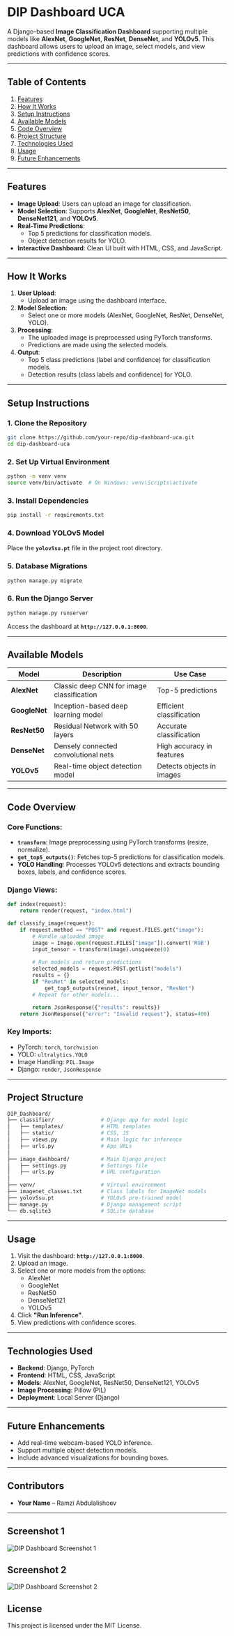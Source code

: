 # DIP Dashboard UCA

A Django-based **Image Classification Dashboard** supporting multiple models like **AlexNet**, **GoogleNet**, **ResNet**, **DenseNet**, and **YOLOv5**. This dashboard allows users to upload an image, select models, and view predictions with confidence scores.

---

## Table of Contents
1. [Features](#features)
2. [How It Works](#how-it-works)
3. [Setup Instructions](#setup-instructions)
4. [Available Models](#available-models)
5. [Code Overview](#code-overview)
6. [Project Structure](#project-structure)
7. [Technologies Used](#technologies-used)
8. [Usage](#usage)
9. [Future Enhancements](#future-enhancements)

---

## Features

- **Image Upload**: Users can upload an image for classification.
- **Model Selection**: Supports **AlexNet**, **GoogleNet**, **ResNet50**, **DenseNet121**, and **YOLOv5**.
- **Real-Time Predictions**:
   - Top 5 predictions for classification models.
   - Object detection results for YOLO.
- **Interactive Dashboard**: Clean UI built with HTML, CSS, and JavaScript.

---

## How It Works

1. **User Upload**:
   - Upload an image using the dashboard interface.
2. **Model Selection**:
   - Select one or more models (AlexNet, GoogleNet, ResNet, DenseNet, YOLO).
3. **Processing**:
   - The uploaded image is preprocessed using PyTorch transforms.
   - Predictions are made using the selected models.
4. **Output**:
   - Top 5 class predictions (label and confidence) for classification models.
   - Detection results (class labels and confidence) for YOLO.

---

## Setup Instructions

### 1. Clone the Repository
```bash
git clone https://github.com/your-repo/dip-dashboard-uca.git
cd dip-dashboard-uca
```

### 2. Set Up Virtual Environment
```bash
python -m venv venv
source venv/bin/activate  # On Windows: venv\Scripts\activate
```

### 3. Install Dependencies
```bash
pip install -r requirements.txt
```

### 4. Download YOLOv5 Model
Place the **`yolov5su.pt`** file in the project root directory.

### 5. Database Migrations
```bash
python manage.py migrate
```

### 6. Run the Django Server
```bash
python manage.py runserver
```

Access the dashboard at **`http://127.0.0.1:8000`**.

---

## Available Models

| Model      | Description                          | Use Case                  |
|------------|--------------------------------------|---------------------------|
| **AlexNet**   | Classic deep CNN for image classification | Top-5 predictions          |
| **GoogleNet** | Inception-based deep learning model     | Efficient classification   |
| **ResNet50**  | Residual Network with 50 layers        | Accurate classification    |
| **DenseNet**  | Densely connected convolutional nets    | High accuracy in features  |
| **YOLOv5**    | Real-time object detection model       | Detects objects in images  |

---

## Code Overview

### Core Functions:
- **`transform`**: Image preprocessing using PyTorch transforms (resize, normalize).
- **`get_top5_outputs()`**: Fetches top-5 predictions for classification models.
- **YOLO Handling**: Processes YOLOv5 detections and extracts bounding boxes, labels, and confidence scores.

### Django Views:
```python
def index(request):
    return render(request, "index.html")

def classify_image(request):
    if request.method == "POST" and request.FILES.get("image"):
        # Handle uploaded image
        image = Image.open(request.FILES["image"]).convert('RGB')
        input_tensor = transform(image).unsqueeze(0)
        
        # Run models and return predictions
        selected_models = request.POST.getlist("models")
        results = {}
        if "ResNet" in selected_models:
            get_top5_outputs(resnet, input_tensor, "ResNet")
        # Repeat for other models...

        return JsonResponse({"results": results})
    return JsonResponse({"error": "Invalid request"}, status=400)
```

### Key Imports:
- PyTorch: `torch`, `torchvision`
- YOLO: `ultralytics.YOLO`
- Image Handling: `PIL.Image`
- Django: `render`, `JsonResponse`

---

## Project Structure

```bash
DIP_Dashboard/
├── classifier/               # Django app for model logic
│   ├── templates/            # HTML templates
│   ├── static/               # CSS, JS
│   ├── views.py              # Main logic for inference
│   ├── urls.py               # App URLs
│
├── image_dashboard/          # Main Django project
│   ├── settings.py           # Settings file
│   ├── urls.py               # URL configuration
│
├── venv/                     # Virtual environment
├── imagenet_classes.txt      # Class labels for ImageNet models
├── yolov5su.pt               # YOLOv5 pre-trained model
├── manage.py                 # Django management script
└── db.sqlite3                # SQLite database
```

---

## Usage

1. Visit the dashboard: **`http://127.0.0.1:8000`**.
2. Upload an image.
3. Select one or more models from the options:
   - AlexNet
   - GoogleNet
   - ResNet50
   - DenseNet121
   - YOLOv5
4. Click **"Run Inference"**.
5. View predictions with confidence scores.

---

## Technologies Used

- **Backend**: Django, PyTorch
- **Frontend**: HTML, CSS, JavaScript
- **Models**: AlexNet, GoogleNet, ResNet50, DenseNet121, YOLOv5
- **Image Processing**: Pillow (PIL)
- **Deployment**: Local Server (Django)

---

## Future Enhancements

- Add real-time webcam-based YOLO inference.
- Support multiple object detection models.
- Include advanced visualizations for bounding boxes.

---

## Contributors

- **Your Name** – Ramzi Abdulalishoev

---


## Screenshot 1
![DIP Dashboard Screenshot 1](images/Screenshot2024-12-17_at_13.17.13.png)

## Screenshot 2
![DIP Dashboard Screenshot 2](images/Screenshot2024-12-17_at_13.17.37.png)


## License

This project is licensed under the MIT License.

